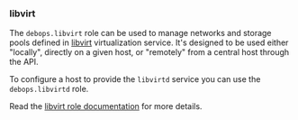 ### libvirt

The `debops.libvirt` role can be used to manage networks and storage
pools defined in [libvirt](https://libvirt.org/) virtualization service.
It's designed to be used either "locally", directly on a given host, or
"remotely" from a central host through the API.

To configure a host to provide the `libvirtd` service you can use the
`debops.libvirtd` role.

Read the [libvirt role documentation](https://docs.debops.org/en/HEAD/ansible/roles/libvirt/) for more details.

